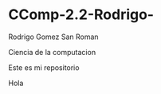 # CComp-2.2-Rodrigo-
Rodrigo Gomez San Roman 

Ciencia de la computacion

Este es mi repositorio

Hola